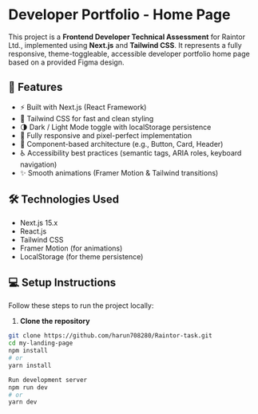 # Developer Portfolio - Home Page

This project is a **Frontend Developer Technical Assessment** for Raintor Ltd., implemented using **Next.js** and **Tailwind CSS**. It represents a fully responsive, theme-toggleable, accessible developer portfolio home page based on a provided Figma design.

## 🚀 Features

- ⚡ Built with Next.js (React Framework)
- 🎨 Tailwind CSS for fast and clean styling
- 🌗 Dark / Light Mode toggle with localStorage persistence
- 📱 Fully responsive and pixel-perfect implementation
- 🧱 Component-based architecture (e.g., Button, Card, Header)
- ♿ Accessibility best practices (semantic tags, ARIA roles, keyboard navigation)
- ✨ Smooth animations (Framer Motion & Tailwind transitions)

## 🛠️ Technologies Used

- Next.js 15.x
- React.js
- Tailwind CSS
- Framer Motion (for animations)
- LocalStorage (for theme persistence)


## 💻 Setup Instructions

Follow these steps to run the project locally:

1. **Clone the repository**

```bash
git clone https://github.com/harun708280/Raintor-task.git
cd my-landing-page
npm install
# or
yarn install

Run development server
npm run dev
# or
yarn dev
